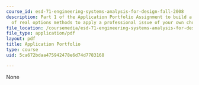 ```yaml
---
course_id: esd-71-engineering-systems-analysis-for-design-fall-2008
description: Part 1 of the Application Portfolio Assignment to build a suite of applications
  of real options methods to apply a professional issue of your own choosing.
file_location: /coursemedia/esd-71-engineering-systems-analysis-for-design-fall-2008/5ca672bdaa475942478e6d74d7783168_ap_assn1.pdf
file_type: application/pdf
layout: pdf
title: Application Portfolio
type: course
uid: 5ca672bdaa475942478e6d74d7783168

---
```

None